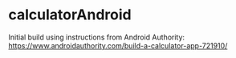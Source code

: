 # calculatorAndroid
Initial build using instructions from Android Authority: https://www.androidauthority.com/build-a-calculator-app-721910/ 
